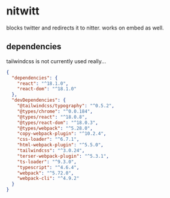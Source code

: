 # nitwitt

blocks twitter and redirects it to nitter.
works on embed as well.

## dependencies

tailwindcss is not currently used really...

```json
{
  "dependencies": {
    "react": "^18.1.0",
    "react-dom": "^18.1.0"
  },
  "devDependencies": {
    "@tailwindcss/typography": "^0.5.2",
    "@types/chrome": "^0.0.184",
    "@types/react": "^18.0.8",
    "@types/react-dom": "^18.0.3",
    "@types/webpack": "^5.28.0",
    "copy-webpack-plugin": "^10.2.4",
    "css-loader": "^6.7.1",
    "html-webpack-plugin": "^5.5.0",
    "tailwindcss": "^3.0.24",
    "terser-webpack-plugin": "^5.3.1",
    "ts-loader": "^9.3.0",
    "typescript": "^4.6.4",
    "webpack": "^5.72.0",
    "webpack-cli": "^4.9.2"
  }
}
```

